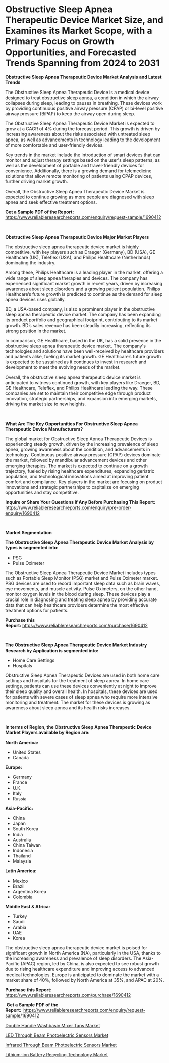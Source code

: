 <p><h1>Obstructive Sleep Apnea Therapeutic Device Market Size, and Examines its Market Scope, with a Primary Focus on Growth Opportunities, and Forecasted Trends Spanning from 2024 to 2031</h1></p><p><strong>Obstructive Sleep Apnea Therapeutic Device Market Analysis and Latest Trends</strong></p>
<p><p>The Obstructive Sleep Apnea Therapeutic Device is a medical device designed to treat obstructive sleep apnea, a condition in which the airway collapses during sleep, leading to pauses in breathing. These devices work by providing continuous positive airway pressure (CPAP) or bi-level positive airway pressure (BiPAP) to keep the airway open during sleep.</p><p>The Obstructive Sleep Apnea Therapeutic Device Market is expected to grow at a CAGR of 4% during the forecast period. This growth is driven by increasing awareness about the risks associated with untreated sleep apnea, as well as advancements in technology leading to the development of more comfortable and user-friendly devices. </p><p>Key trends in the market include the introduction of smart devices that can monitor and adjust therapy settings based on the user's sleep patterns, as well as the development of portable and travel-friendly devices for convenience. Additionally, there is a growing demand for telemedicine solutions that allow remote monitoring of patients using CPAP devices, further driving market growth.</p><p>Overall, the Obstructive Sleep Apnea Therapeutic Device Market is expected to continue growing as more people are diagnosed with sleep apnea and seek effective treatment options.</p></p>
<p><strong>Get a Sample PDF of the Report:&nbsp;</strong> <a href="https://www.reliableresearchreports.com/enquiry/request-sample/1690412">https://www.reliableresearchreports.com/enquiry/request-sample/1690412</a></p>
<p>&nbsp;</p>
<p><strong>Obstructive Sleep Apnea Therapeutic Device Major Market Players</strong></p>
<p><p>The obstructive sleep apnea therapeutic device market is highly competitive, with key players such as Draeger (Germany), BD (USA), GE Healthcare (UK), Teleflex (USA), and Philips Healthcare (Netherlands) dominating the industry. </p><p>Among these, Philips Healthcare is a leading player in the market, offering a wide range of sleep apnea therapies and devices. The company has experienced significant market growth in recent years, driven by increasing awareness about sleep disorders and a growing patient population. Philips Healthcare’s future growth is predicted to continue as the demand for sleep apnea devices rises globally.</p><p>BD, a USA-based company, is also a prominent player in the obstructive sleep apnea therapeutic device market. The company has been expanding its product portfolio and geographical footprint, contributing to its market growth. BD’s sales revenue has been steadily increasing, reflecting its strong position in the market.</p><p>In comparison, GE Healthcare, based in the UK, has a solid presence in the obstructive sleep apnea therapeutic device market. The company's technologies and solutions have been well-received by healthcare providers and patients alike, fueling its market growth. GE Healthcare’s future growth is expected to be sustained as it continues to invest in research and development to meet the evolving needs of the market.</p><p>Overall, the obstructive sleep apnea therapeutic device market is anticipated to witness continued growth, with key players like Draeger, BD, GE Healthcare, Teleflex, and Philips Healthcare leading the way. These companies are set to maintain their competitive edge through product innovation, strategic partnerships, and expansion into emerging markets, driving the market size to new heights.</p></p>
<p>&nbsp;</p>
<p><strong>What Are The Key Opportunities For Obstructive Sleep Apnea Therapeutic Device Manufacturers?</strong></p>
<p><p>The global market for Obstructive Sleep Apnea Therapeutic Devices is experiencing steady growth, driven by the increasing prevalence of sleep apnea, growing awareness about the condition, and advancements in technology. Continuous positive airway pressure (CPAP) devices dominate the market, followed by mandibular advancement devices and other emerging therapies. The market is expected to continue on a growth trajectory, fueled by rising healthcare expenditures, expanding geriatric population, and technological innovations aimed at improving patient comfort and compliance. Key players in the market are focusing on product innovations and strategic partnerships to capitalize on emerging opportunities and stay competitive.</p></p>
<p><strong>Inquire or Share Your Questions If Any Before Purchasing This Report:</strong> <a href="https://www.reliableresearchreports.com/enquiry/pre-order-enquiry/1690412">https://www.reliableresearchreports.com/enquiry/pre-order-enquiry/1690412</a></p>
<p>&nbsp;</p>
<p><strong>Market Segmentation</strong></p>
<p><strong>The Obstructive Sleep Apnea Therapeutic Device Market Analysis by types is segmented into:</strong></p>
<p><ul><li>PSG</li><li>Pulse Oximeter</li></ul></p>
<p><p>The Obstructive Sleep Apnea Therapeutic Device Market includes types such as Portable Sleep Monitor (PSG) market and Pulse Oximeter market. PSG devices are used to record important sleep data such as brain waves, eye movements, and muscle activity. Pulse Oximeters, on the other hand, monitor oxygen levels in the blood during sleep. These devices play a crucial role in diagnosing and treating sleep apnea by providing accurate data that can help healthcare providers determine the most effective treatment options for patients.</p></p>
<p><strong>Purchase this Report:&nbsp;</strong><a href="https://www.reliableresearchreports.com/purchase/1690412">https://www.reliableresearchreports.com/purchase/1690412</a></p>
<p>&nbsp;</p>
<p><strong>The Obstructive Sleep Apnea Therapeutic Device Market Industry Research by Application is segmented into:</strong></p>
<p><ul><li>Home Care Settings</li><li>Hospitals</li></ul></p>
<p><p>Obstructive Sleep Apnea Therapeutic Devices are used in both home care settings and hospitals for the treatment of sleep apnea. In home care settings, patients can use these devices conveniently at night to improve their sleep quality and overall health. In hospitals, these devices are used for patients with severe cases of sleep apnea who require more intensive monitoring and treatment. The market for these devices is growing as awareness about sleep apnea and its health risks increases.</p></p>
<p>&nbsp;</p>
<p><strong>In terms of Region, the Obstructive Sleep Apnea Therapeutic Device Market Players available by Region are:</strong></p>
<p>
    <p> <strong> North America: </strong>
        <ul>
            <li>United States</li>
            <li>Canada</li>
        </ul>
        </p> 
    <p> <strong> Europe: </strong>
        <ul>
            <li>Germany</li>
            <li>France</li>
            <li>U.K.</li>
            <li>Italy</li>
            <li>Russia</li>
        </ul>
        </p> 
    <p> <strong> Asia-Pacific: </strong>
        <ul>
            <li>China</li>
            <li>Japan</li>
            <li>South Korea</li>
            <li>India</li>
            <li>Australia</li>
            <li>China Taiwan</li>
            <li>Indonesia</li>
            <li>Thailand</li>
            <li>Malaysia</li>
        </ul>
        </p> 
    <p> <strong> Latin America: </strong>
        <ul>
            <li>Mexico</li>
            <li>Brazil</li>
            <li>Argentina Korea</li>
            <li>Colombia</li>
        </ul>
        </p> 
    <p> <strong> Middle East & Africa: </strong>
        <ul>
            <li>Turkey</li>
            <li>Saudi</li>
            <li>Arabia</li>
            <li>UAE</li>
            <li>Korea</li>
        </ul>
    </p>
    </p>
<p><p>The obstructive sleep apnea therapeutic device market is poised for significant growth in North America (NA), particularly in the USA, thanks to the increasing awareness and prevalence of sleep disorders. The Asia-Pacific (APAC) region, led by China, is also expected to see robust growth due to rising healthcare expenditure and improving access to advanced medical technologies. Europe is anticipated to dominate the market with a market share of 40%, followed by North America at 35%, and APAC at 20%.</p></p>
<p><strong>Purchase this Report: </strong><a href="https://www.reliableresearchreports.com/purchase/1690412">https://www.reliableresearchreports.com/purchase/1690412</a></p>
<p>&nbsp;<strong>Get a Sample PDF of the Report:&nbsp;&nbsp;</strong><a href="https://www.reliableresearchreports.com/enquiry/request-sample/1690412">https://www.reliableresearchreports.com/enquiry/request-sample/1690412</a></p>
<p><strong></strong></p>
<p><p><a href="https://issuu.com/reportprime-2/docs/double-handle-washbasin-mixer-taps-market-size-203">Double Handle Washbasin Mixer Taps Market</a></p><p><a href="https://github.com/gulaimolin/Market-Research-Report-List-3/blob/main/led-through-beam-photoelectric-sensors-market.md">LED Through Beam Photoelectric Sensors Market</a></p><p><a href="https://github.com/mauripalmi/Market-Research-Report-List-2/blob/main/infrared-through-beam-photoelectric-sensors-market.md">Infrared Through Beam Photoelectric Sensors Market</a></p><p><a href="https://issuu.com/reportprime-2/docs/lithium-ion-battery-recycling-technology-market-si">Lithium-ion Battery Recycling Technology Market</a></p></p>